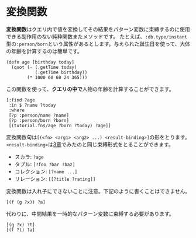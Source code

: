 # 変換関数

**変換関数**はクエリ内で値を変換してその結果をパターン変数に束縛するのに使用できる副作用のない純粋関数またメソッドです。
たとえば、`:db.type/instant`型の`:person/born`という属性があるとします。与えられた誕生日を使って、大体の年齢を計算するのは簡単です。

    (defn age [birthday today]
      (quot (- (.getTime today)
               (.getTime birthday))
            (* 1000 60 60 24 365)))

この関数を使って、**クエリの中で**人物の年齢を計算することができます。

    [:find ?age
     :in $ ?name ?today
     :where
     [?p :person/name ?name]
     [?p :person/born ?born]
     [(tutorial.fns/age ?born ?today) ?age]]

変換関数句は`[(<fn> <arg1> <arg2> ...) <result-binding>]`の形をとります。`<result-binding>`は[3章](/chapter/3)でみたのと同じ束縛形式をとることができます。

* スカラ: `?age`
* タプル: `[?foo ?bar ?baz]`
* コレクション: `[?name ...]`
* リレーション: `[[?title ?rating]]`

変換関数は入れ子にできないことに注意。下記のように書くことはできません。

    [(f (g ?x)) ?a]

代わりに、中間結果を一時的なパターン変数に束縛する必要があります。

    [(g ?x) ?t]
    [(f ?t) ?a]

